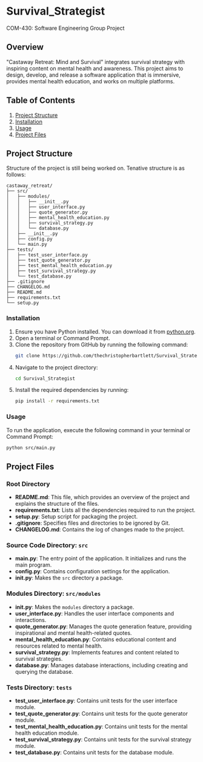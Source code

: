 # Survival_Strategist
COM-430: Software Engineering Group Project

## Overview
"Castaway Retreat: Mind and Survival" integrates survival strategy with inspiring content on mental health and awareness. This project aims to design, develop, and release a software application that is immersive, provides mental health education, and works on multiple platforms.

## Table of Contents
1. [Project Structure](#project-structure)
2. [Installation](#installation)
3. [Usage](#usage)
4. [Project Files](#project-files)

## Project Structure
Structure of the project is still being worked on. Tenative structure is as follows:
```
castaway_retreat/
├── src/
│   ├── modules/
│   │   ├── __init__.py
│   │   ├── user_interface.py
│   │   ├── quote_generator.py
│   │   ├── mental_health_education.py
│   │   ├── survival_strategy.py
│   │   └── database.py
│   ├── __init__.py
│   ├── config.py
│   └── main.py
├── tests/
│   ├── test_user_interface.py
│   ├── test_quote_generator.py
│   ├── test_mental_health_education.py
│   ├── test_survival_strategy.py
│   └── test_database.py
├── .gitignore
├── CHANGELOG.md
├── README.md
├── requirements.txt
└── setup.py
```

### Installation
1. Ensure you have Python installed. You can download it from [python.org](https://www.python.org/downloads/).
2. Open a terminal or Command Prompt.
3. Clone the repository from GitHub by running the following command:
    ```bash
    git clone https://github.com/thechristopherbartlett/Survival_Strategist.git
    ```
4. Navigate to the project directory:
    ```bash
    cd Survival_Strategist
    ```
5. Install the required dependencies by running:
    ```bash
    pip install -r requirements.txt
    ```

### Usage
To run the application, execute the following command in your terminal or Command Prompt:
```bash
python src/main.py
```

## Project Files

### Root Directory
- **README.md**: This file, which provides an overview of the project and explains the structure of the files.
- **requirements.txt**: Lists all the dependencies required to run the project.
- **setup.py**: Setup script for packaging the project.
- **.gitignore**: Specifies files and directories to be ignored by Git.
- **CHANGELOG.md**: Contains the log of changes made to the project.

### Source Code Directory: `src`
- **main.py**: The entry point of the application. It initializes and runs the main program.
- **config.py**: Contains configuration settings for the application.
- **__init__.py**: Makes the `src` directory a package.

### Modules Directory: `src/modules`
- **__init__.py**: Makes the `modules` directory a package.
- **user_interface.py**: Handles the user interface components and interactions.
- **quote_generator.py**: Manages the quote generation feature, providing inspirational and mental health-related quotes.
- **mental_health_education.py**: Contains educational content and resources related to mental health.
- **survival_strategy.py**: Implements features and content related to survival strategies.
- **database.py**: Manages database interactions, including creating and querying the database.

### Tests Directory: `tests`
- **test_user_interface.py**: Contains unit tests for the user interface module.
- **test_quote_generator.py**: Contains unit tests for the quote generator module.
- **test_mental_health_education.py**: Contains unit tests for the mental health education module.
- **test_survival_strategy.py**: Contains unit tests for the survival strategy module.
- **test_database.py**: Contains unit tests for the database module.